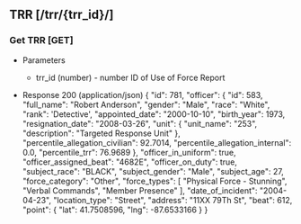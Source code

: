 ## TRR [/trr/{trr_id}/]

### Get TRR [GET]

+ Parameters
    + trr_id (number) - number ID of Use of Force Report

+ Response 200 (application/json)
        {
            "id": 781,
            "officer": {
                "id": 583,
                "full_name": "Robert Anderson",
                "gender": "Male",
                "race": "White",
                "rank": 'Detective',
                "appointed_date": "2000-10-10",
                "birth_year": 1973,
                "resignation_date": "2008-03-26",
                "unit": {
                    "unit_name": "253",
                    "description": "Targeted Response Unit"
                },
                "percentile_allegation_civilian": 92.7014,
                "percentile_allegation_internal": 0.0,
                "percentile_trr": 76.9689
            },
            "officer_in_uniform": true,
            "officer_assigned_beat": "4682E",
            "officer_on_duty": true,
            "subject_race": "BLACK",
            "subject_gender": "Male",
            "subject_age": 27,
            "force_category": "Other",
            "force_types": [
                "Physical Force - Stunning",
                "Verbal Commands",
                "Member Presence"
            ],
            "date_of_incident": "2004-04-23",
            "location_type": "Street",
            "address": "11XX 79Th St",
            "beat": 612,
            "point": {
                "lat": 41.7508596,
                "lng": -87.6533166
            }
        }
